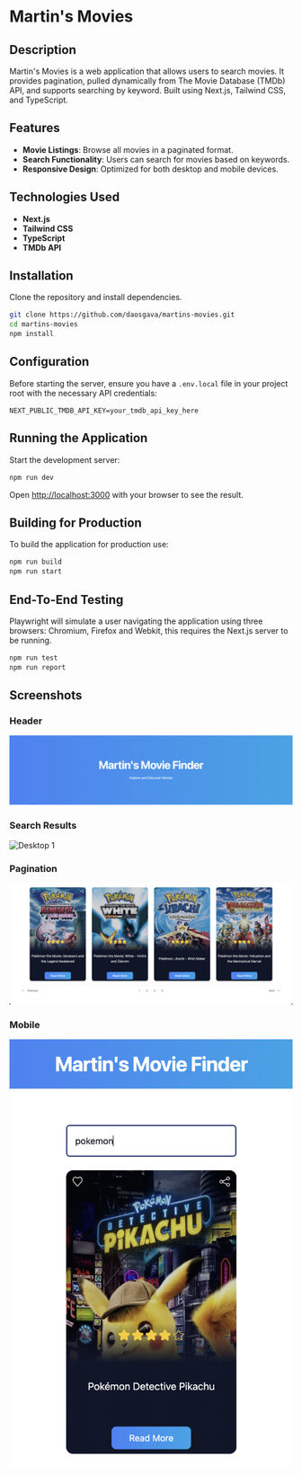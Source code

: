 # Martin's Movies

## Description
Martin's Movies is a web application that allows users to search movies. It provides pagination, pulled dynamically from The Movie Database (TMDb) API, and supports searching by keyword. Built using Next.js, Tailwind CSS, and TypeScript.

## Features
- **Movie Listings**: Browse all movies in a paginated format.
- **Search Functionality**: Users can search for movies based on keywords.
- **Responsive Design**: Optimized for both desktop and mobile devices.

## Technologies Used
- **Next.js**
- **Tailwind CSS**
- **TypeScript**
- **TMDb API**

## Installation

Clone the repository and install dependencies.

```bash
git clone https://github.com/daosgava/martins-movies.git
cd martins-movies
npm install
```

## Configuration

Before starting the server, ensure you have a `.env.local` file in your project root with the necessary API credentials:

```plaintext
NEXT_PUBLIC_TMDB_API_KEY=your_tmdb_api_key_here
```

## Running the Application

Start the development server:

```bash
npm run dev
```

Open [http://localhost:3000](http://localhost:3000) with your browser to see the result.

## Building for Production

To build the application for production use:

```bash
npm run build
npm run start
```

## End-To-End Testing

Playwright will simulate a user navigating the application using three browsers: Chromium, Firefox and Webkit, this requires the Next.js server to be running.

```bash
npm run test
npm run report
```

## Screenshots

### Header

![Desktop 1](/public/images/1.png)

### Search Results

![Desktop 1](/public/images/2.png)

### Pagination

![Desktop 1](/public/images/3.png)

### Mobile

![Mobile 1](/public/images/4.png)
